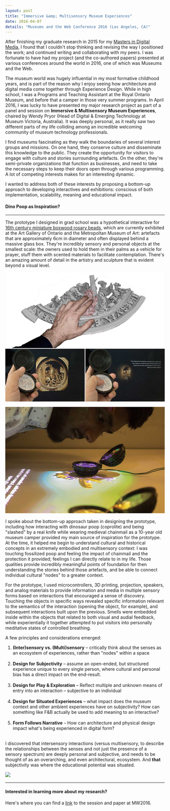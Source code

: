 ```yaml
---
layout: post
title: "Immersive &amp; Multisensory Museum Experiences"
date: 2016-04-07
details: "Museums and the Web Conference 2016 (Los Angeles, CA)"
---
```


After finishing my graduate research in 2015 for my <a href="http://www.jamiemkwan.com/projects/thesis" target="_blank">Masters in Digital Media</a>, I found that I couldn't stop thinking and revising the way I positioned the work; and continued writing and collaborating with my peers. I was fortunate to have had my project (and the co-authored papers) presented at various conferences around the world in 2016, one of which was Museums and the Web. 

The museum world was hugely influential in my most formative childhood years, and is part of the reason why I enjoy seeing how architecture and digital media come together through Experience Design. While in high school, I was a Programs and Teaching Assistant at the Royal Ontario Museum, and before that a camper in those very summer programs. In April 2016, I was lucky to have presented my major research project as part of a panel and session on <strong>Immersive &amp; Multisensory Museum Experiences</strong>, chaired by Wendy Pryor (Head of Digital &amp; Emerging Technology at Museum Victoria, Australia). It was deeply personal, as it really saw two different parts of my life colliding among an incredible welcoming community of museum technology professionals.

I find museums fascinating as they walk the boundaries of several interest groups and missions. On one hand, they conserve culture and disseminate this knowledge to the public. They create the opportunity for visitors to engage with culture and stories surrounding artefacts. On the other, they're semi-private organizations that function as businesses, and need to take the necessary steps to keep their doors open through various programming. A lot of competing interests makes for an interesting dynamic. 

I wanted to address both of these interests by proposing a bottom-up approach to developing interactives and exhibitions: conscious of both implementation, scalability, meaning and educational impact.

<h4 class="article-subheading">Dino Poop as Inspiration?</h4>
<hr class="xs-thick-hr" align="left">

The prototype I designed in grad school was a hypothetical interactive for <a href="http://boxwood.ago.ca/" target="_blank">16th century miniature boxwood rosary beads</a>, which are currently exhibited at the Art Gallery of Ontario and the Metropoltan Museum of Art: artefacts that are approximately 6cm in diameter and often displayed behind a massive glass box. They're incredibly sensory and personal objects at the smallest scale: the owners used to hold them in their palms as a vehicle for prayer, stuff them with scented materials to facilitate contemplation. There's an amazing amount of detail in the artistry and sculpture that is evident beyond a visual level. 

<p><img src="/assets/images/projects/thesis/5(2).jpg" class="img-responsive"></p>
<p><img src="/assets/images/projects/thesis/1.jpg" class="img-responsive"></p>

I spoke about the bottom-up approach taken in designing the prototype, including how interacting with dinosaur poop (coprolite) and being "slashed" by a real knife while wearing medieval chainmail as a 10-year old museum camper provided my main source of inspiration for the prototype. At the time, it helped me begin to understand cultural and historical concepts in an extremely embodied and multisensory context: I was touching fossilized poop and feeling the impact of chainmail and the protection it provided; feelings I can directly relate to in my life. Those qualities provide incredibly meaningful points of foundation for then understanding the stories behind those artefacts, and be able to connect individual cultural "nodes" to a greater context. 

For the prototype, I used microcontrollers, 3D printing, projection, speakers, and analog materials to provide information and media in multiple sensory forms based on interactions that encouraged a sense of discovery. Touching the objects in specific ways revealed specific information relevant to the semantics of the interaction (opening the object, for example), and subsequent interactions built upon the previous. Smells were embedded inside within the objects that related to both visual and audial feedback, while experientially it together attempted to put visitors into personally meditative states of controlled breathing.

A few principles and considerations emerged:
<ol>
<li><strong>(Inter)sensory vs. (Multi)sensory</strong> – critically think about the senses as an ecosystem of experiences, rather than "nodes" within a space</li><br>
<li><strong>Design for Subjectivity</strong> – assume an open-ended, but structured experience unique to every single person, where cultural and personal bias has a direct impact on the end-result.</li><br>
<li><strong>Design for Play & Exploration</strong> – Reflect multiple and unknown means of entry into an interaction – subjective to an individual</li><br>
<li><strong>Design for Situated Experiences</strong> – what impact does the museum context and other ambient experiences have on subjectivity? How can something like F&B actually be used to add meaning to an interactive?</li><br>
<li><strong>Form Follows Narrative</strong> – How can architecture and physical design impact what's being experienced in digital form?</li><br>
</ol>

I discovered that intersensory interactions (versus multisensory, to describe the relationships between the senses and not just the presence of a sensory spectrum) are deeply personal and subjective, and needs to be thought of as an overarching, and even architectural, ecosystem. And <italic><strong>that</strong></italic> subjectivity was where the educational potential was situated.

<p><img src="/assets/images/projects/thesis/mwxx01.jpg" class="img-responsive"></p>

<hr class="xs-thick-hr" align="left">
<h4 class="article-subheading">Interested in learning more about my research?</h4>
Here's where you can find a <a href="http://mw2016.museumsandtheweb.com/session/immersive-and-multi-sensory-museum-experiences/" target="_blank">link</a> to the session and paper at MW2016. 
